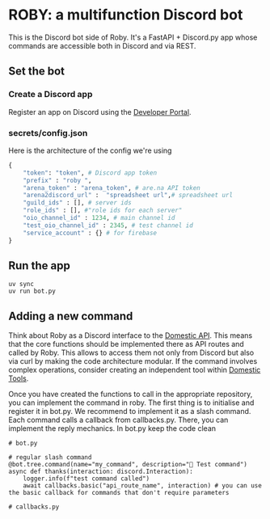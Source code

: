 # ROBY: a multifunction Discord bot
This is the Discord bot side of Roby. It's a FastAPI + Discord.py app whose commands are accessible both in Discord and via REST.

## Set the bot
### Create a Discord app
Register an app on Discord using the [Developer Portal](https://discord.com/developers/docs/quick-start/getting-started).

###  secrets/config.json
Here is the architecture of the config we're using
```python
{
	"token": "token", # Discord app token
	"prefix" : "roby ",
	"arena_token" : "arena_token", # are.na API token
	"arena2discord_url" :  "spreadsheet url",# spreadsheet url
	"guild_ids" : [], # server ids
	"role_ids" : [], #"role ids for each server"
	"oio_channel_id" : 1234, # main channel id
	"test_oio_channel_id" : 2345, # test channel id
	"service_account" : {} # for firebase	  
}
```

## Run the app
```
uv sync
uv run bot.py
```

## Adding a new command
Think about Roby as a Discord interface to the [Domestic API](https://github.com/oio/domestic-API/). This means that the core functions should be implemented there as API routes and called by Roby. This allows to access them not only from Discord but also via curl by making the code architecture modular. If the command involves complex operations, consider creating an independent tool within [Domestic Tools](https://github.com/oio/domestic-tools). 

Once you have created the functions to call in the appropriate repository, you can implement the command in roby. The first thing is to initialise and register it in bot.py. We recommend to implement it as a slash command. Each command calls a callback from callbacks.py. There, you can implement the reply mechanics. In bot.py keep the code clean

```
# bot.py

# regular slash command
@bot.tree.command(name="my_command", description="🌱 Test command")
async def thanks(interaction: discord.Interaction):
	logger.info(f"test command called")
	await callbacks.basic("api_route_name", interaction) # you can use the basic callback for commands that don't require parameters
```

```
# callbacks.py

```
